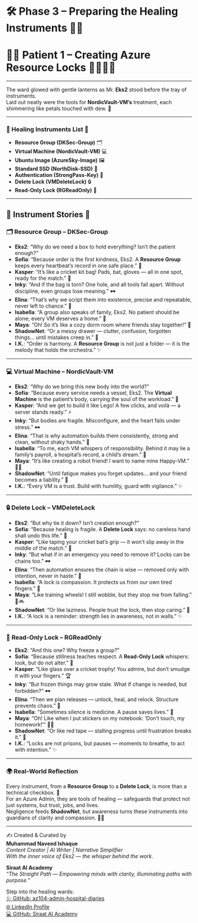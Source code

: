 # 🛠️ Phase 3 – Preparing the Healing Instruments 🌸✨  
# 🌸✨ Patient 1 – Creating Azure Resource Locks 🌷🌼🧚‍♀

---

The ward glowed with gentle lanterns as Mr. **Eks2** stood before the tray of instruments.  
Laid out neatly were the tools for **NordicVault-VM’s** treatment, each shimmering like petals touched with dew. 🌷  

---

### 🌸 Healing Instruments List 🌼  
- **Resource Group (DKSec-Group)** 🗂️  
- **Virtual Machine (NordicVault-VM)** 💻  
- **Ubuntu Image (AzureSky-Image)** 🖼️  
- **Standard SSD (NorthDisk-SSD)** 💾  
- **Authentication (StrongPass-Key)** 🔑  
- **Delete Lock (VMDeleteLock)** 🔒  
- **Read-Only Lock (RGReadOnly)** 📜  

---

## 🌷 Instrument Stories 🌼  

### 🗂️ **Resource Group – DKSec-Group**  
- **Eks2**: “Why do we need a box to hold everything? Isn’t the patient enough?”  
- **Sofia**: “Because order is the first kindness, Eks2. A **Resource Group** keeps every heartbeat’s record in one safe place.” 🌸  
- **Kasper**: “It’s like a cricket kit bag! Pads, bat, gloves — all in one spot, ready for the match.” 🏏  
- **Inky**: “And if the bag is torn? One hole, and all tools fall apart. Without discipline, even groups lose meaning.” 🕶️  
- **Elina**: “That’s why we script them into existence, precise and repeatable, never left to chance.” 🧾  
- **Isabella**: “A group also speaks of family, Eks2. No patient should be alone; every VM deserves a home.” 💖  
- **Maya**: “Oh! So it’s like a cozy dorm room where friends stay together!” 🌱  
- **ShadowNet**: “Or a messy drawer — clutter, confusion, forgotten things… until mistakes creep in.” 🚨  
- **I.K.**: “Order is harmony. A **Resource Group** is not just a folder — it is the melody that holds the orchestra.” ✨  

---

### 💻 **Virtual Machine – NordicVault-VM**  
- **Eks2**: “Why do we bring this new body into the world?”  
- **Sofia**: “Because every service needs a vessel, Eks2. The **Virtual Machine** is the patient’s body, carrying the soul of the workload.” 🌸  
- **Kasper**: “And we get to build it like Lego! A few clicks, and voilà — a server stands ready.” ⚡  
- **Inky**: “But bodies are fragile. Misconfigure, and the heart fails under stress.” 🕶️  
- **Elina**: “That is why automation builds them consistently, strong and clean, without shaky hands.” 🧾  
- **Isabella**: “To me, each VM whispers of responsibility. Behind it may lie a family’s payroll, a hospital’s record, a child’s dream.” 💖  
- **Maya**: “It’s like creating a robot friend! I want to name mine Happy-VM.” 🌱🤖  
- **ShadowNet**: “Until fatigue makes you forget updates… and your friend becomes a liability.” 🚨  
- **I.K.**: “Every VM is a trust. Build with humility, guard with vigilance.” ✨  

---

### 🔒 **Delete Lock – VMDeleteLock**  
- **Eks2**: “But why tie it down? Isn’t creation enough?”  
- **Sofia**: “Because healing is fragile. A **Delete Lock** says: no careless hand shall undo this life.” 🌷  
- **Kasper**: “Like taping your cricket bat’s grip — it won’t slip away in the middle of the match.” 🏏  
- **Inky**: “But what if in an emergency you need to remove it? Locks can be chains too.” 🕶️  
- **Elina**: “Then automation ensures the chain is wise — removed only with intention, never in haste.” 🧾  
- **Isabella**: “A lock is compassion. It protects us from our own tired fingers.” 💖  
- **Maya**: “Like training wheels! I still wobble, but they stop me from falling.” 🌱🚲  
- **ShadowNet**: “Or like laziness. People trust the lock, then stop caring.” 🚨  
- **I.K.**: “A lock is a reminder: strength lies in awareness, not in walls.” ✨  

---

### 📜 **Read-Only Lock – RGReadOnly**  
- **Eks2**: “And this one? Why freeze a group?”  
- **Sofia**: “Because stillness teaches respect. A **Read-Only Lock** whispers: look, but do not alter.” 🌼  
- **Kasper**: “Like glass over a cricket trophy! You admire, but don’t smudge it with your fingers.” 🏆  
- **Inky**: “But frozen things may grow stale. What if change is needed, but forbidden?” 🕶️  
- **Elina**: “Then we plan releases — unlock, heal, and relock. Structure prevents chaos.” 🧾  
- **Isabella**: “Sometimes silence is medicine. A pause saves lives.” 💖  
- **Maya**: “Oh! Like when I put stickers on my notebook: ‘Don’t touch, my homework!’” 🌱📒  
- **ShadowNet**: “Or like red tape — stalling progress until frustration breaks it.” 🚨  
- **I.K.**: “Locks are not prisons, but pauses — moments to breathe, to act with intention.” ✨  

---

### 🌍 Real-World Reflection  

Every instrument, from a **Resource Group** to a **Delete Lock**, is more than a technical checkbox. 🌸  
For an Azure Admin, they are tools of healing — safeguards that protect not just systems, but trust, jobs, and lives.  
Negligence feeds **ShadowNet**, but awareness turns these instruments into guardians of clarity and compassion. 🌷✨  

---

✍️ Created & Curated by  
**Muhammad Naveed Ishaque**  
_Content Creator | AI Writer | Narrative Simplifier_  
_With the inner voice of Eks2 — the whisper behind the work._  

**Siraat AI Academy**  
_“The Straight Path — Empowering minds with clarity, illuminating paths with purpose.”_  

Step into the healing wards:  
[🩺 GitHub: az104-admin-hospital-diaries](https://github.com/siraat-ai-academy/az104-admin-hospital-diaries)  
[🌐 LinkedIn Profile](https://lnkd.in/dquwuE-5)  
[💻 GitHub: Siraat AI Academy](https://github.com/siraat-ai-academy)  
